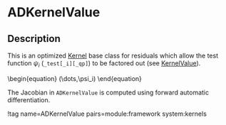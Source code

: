 # ADKernelValue

## Description

This is an optimized [Kernel](/Kernel.md) base class for residuals which allow
the test function  $\psi_i$ (`_test[_i][_qp]`) to be factored out (see
[KernelValue](/KernelValue.md)).

\begin{equation}
  (\dots,\psi_i)
\end{equation}

The Jacobian in `ADKernelValue` is computed using forward automatic
differentiation.

!tag name=ADKernelValue pairs=module:framework system:kernels
